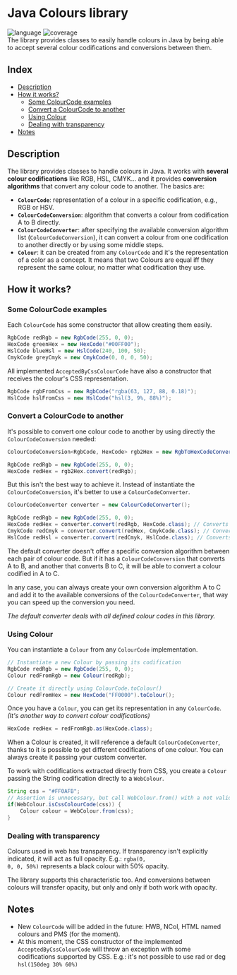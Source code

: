 # Java Colours library
![language](https://img.shields.io/badge/language-java%2021-red)
![coverage](https://img.shields.io/badge/coverage-100%25-brightgreen)<br>
The library provides classes to easily handle colours in Java by being able to accept several colour codifications and
conversions between them.

## Index
- [Description](#description)
- [How it works?](#how-it-works)
  - [Some ColourCode examples](#some-colourcode-examples)
  - [Convert a ColourCode to another](#convert-a-colourcode-to-another)
  - [Using Colour](#using-colour)
  - [Dealing with transparency](#dealing-with-transparency)
- [Notes](#notes)

## Description
The library provides classes to handle colours in Java. It works with <b>several colour codifications</b> like RGB, HSL, CMYK...
and it provides <b>conversion algorithms</b> that convert any colour code to another. The basics are:
<ul>
<li><code><b>ColourCode</b></code>: representation of a colour in a specific codification, e.g., RGB or HSV.</li>
<li><code><b>ColourCodeConversion</b></code>: algorithm that converts a colour from codification A to B directly.</li>
<li><code><b>ColourCodeConverter</b></code>: after specifying the available conversion algorithm list 
(<code>ColourCodeConversion</code>), it can convert a colour from one codification to another directly or by using 
some middle steps.
<li><code><b>Colour</b></code>: it can be created from any <code>ColourCode</code> and it's the representation of a 
color as a concept. It means that two Colours are equal iff they represent the same colour, no matter what codification
they use.</li>
</ul>

## How it works?

### Some ColourCode examples
Each <code>ColourCode</code> has some constructor that allow creating them easily.

```java
RgbCode redRgb = new RgbCode(255, 0, 0);
HexCode greenHex = new HexCode("#00FF00");
HslCode blueHsl = new HslCode(240, 100, 50);
CmykCode greyCmyk = new CmykCode(0, 0, 0, 50);
```

All implemented <code>AcceptedByCssColourCode</code> have also a constructor that receives the colour's CSS representation.

```java
RgbCode rgbFromCss = new RgbCode("rgba(63, 127, 88, 0.18)");
HslCode hslFromCss = new HslCode("hsl(3, 9%, 88%)");
```

### Convert a ColourCode to another
It's possible to convert one colour code to another by using directly the <code>ColourCodeConversion</code> needed:

```java
ColourCodeConversion<RgbCode, HexCode> rgb2Hex = new RgbToHexCodeConversion();

RgbCode redRgb = new RgbCode(255, 0, 0);
HexCode redHex = rgb2Hex.convert(redRgb);
```

But this isn't the best way to achieve it. Instead of instantiate the <code>ColourCodeConversion</code>, it's better to
use a <code>ColourCodeConverter</code>.

```java
ColourCodeConverter converter = new ColourCodeConverter();

RgbCode redRgb = new RgbCode(255, 0, 0);
HexCode redHex = converter.convert(redRgb, HexCode.class); // Converts RGB to Hex
CmykCode redCmyk = converter.convert(redHex, CmykCode.class); // Converts Hex to CMYK
HslCode redHsl = converter.convert(redCmyk, HslCode.class); // Converts CMYK to HSL
```

The default converter doesn't offer a specific conversion algorithm between each pair of colour code. But if it has 
a <code>ColourCodeConversion</code> that converts A to B, and another that converts B to C, it will be able to convert a
colour codified in A to C.

In any case, you can always create your own conversion algorithm A to C and add it to the available conversions of the 
<code>ColourCodeConverter</code>, that way you can speed up the conversion you need.

<i>The default converter deals with all defined colour codes in this library.</i>

### Using Colour
You can instantiate a <code>Colour</code> from any <code>ColourCode</code> implementation.

```java
// Instantiate a new Colour by passing its codification
RgbCode redRgb = new RgbCode(255, 0, 0);
Colour redFromRgb = new Colour(redRgb);

// Create it directly using ColourCode.toColour()
Colour redFromHex = new HexCode("FF0000").toColour();
```

Once you have a <code>Colour</code>, you can get its representation in any <code>ColourCode</code>. <i>(It's another way to
convert colour codifications)</i>

```java
HexCode redHex = redFromRgb.as(HexCode.class);
```

When a Colour is created, it will reference a default <code>ColourCodeConverter</code>, thanks to it is possible to get
different codifications of one colour. You can always create it passing your custom converter.

To work with codifications extracted directly from CSS, you create a <code>Colour</code> passing the String codification
directly to a <code>WebColour</code>.

```java
String css = "#FF0AFB";
// Assertion is unnecessary, but call WebColour.from() with a not valid css code will throw an IllegalArgumentException
if(WebColour.isCssColourCode(css)) {
    Colour colour = WebColour.from(css);
}
```

### Dealing with transparency

Colours used in web has transparency. If transparency isn't explicitly indicated, it will act as full opacity. E.g.: 
<code>rgba(0, 0, 0, 50%)</code> represents a black colour with 50% opacity.

The library supports this characteristic too. And conversions between colours will transfer opacity, but only and only
if both work with opacity. 

## Notes
<ul>
<li>New <code>ColourCode</code> will be added in the future: HWB, NCol, HTML named colours and PMS (for the moment).</li>
<li>At this moment, the CSS constructor of the implemented <code>AcceptedByCssColourCode</code> will throw an exception 
with some codifications supported by CSS. E.g.: it's not possible to use rad or deg <code>hsl(150deg 30% 60%)</code></li>
</ul>
